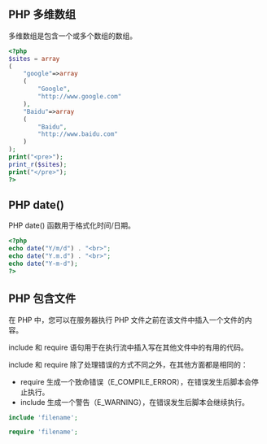 ## PHP 多维数组

多维数组是包含一个或多个数组的数组。

```php
<?php 
$sites = array 
(  
    "google"=>array 
    ( 
        "Google", 
        "http://www.google.com" 
    ), 
    "Baidu"=>array 
    ( 
        "Baidu", 
        "http://www.baidu.com" 
    ) 
); 
print("<pre>");
print_r($sites); 
print("</pre>"); 
?>
```

## PHP date()

PHP date() 函数用于格式化时间/日期。

```php
<?php
echo date("Y/m/d") . "<br>";
echo date("Y.m.d") . "<br>";
echo date("Y-m-d");
?>
```

## PHP 包含文件

在 PHP 中，您可以在服务器执行 PHP 文件之前在该文件中插入一个文件的内容。

include 和 require 语句用于在执行流中插入写在其他文件中的有用的代码。

include 和 require 除了处理错误的方式不同之外，在其他方面都是相同的：

* require 生成一个致命错误（E_COMPILE_ERROR），在错误发生后脚本会停止执行。
* include 生成一个警告（E_WARNING），在错误发生后脚本会继续执行。

```php
include 'filename';

require 'filename';
```
